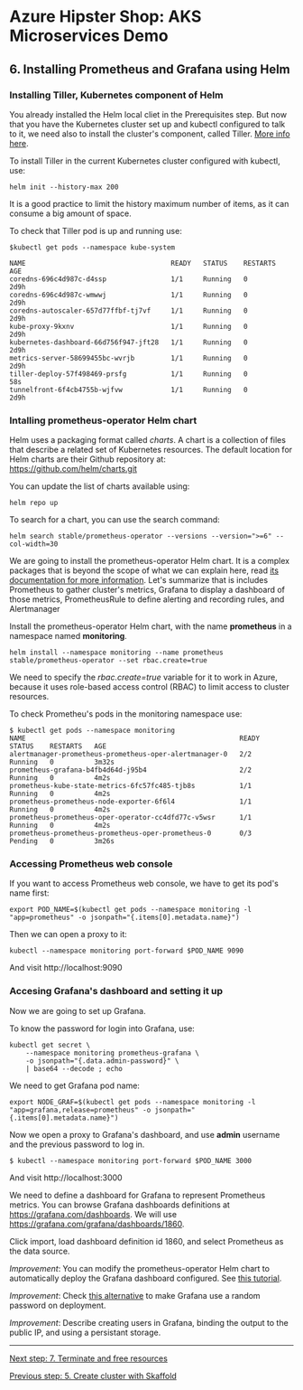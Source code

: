 # Azure Hipster Shop: AKS Microservices Demo

## 6. Installing Prometheus and Grafana using Helm

### Installing Tiller, Kubernetes component of Helm

You already installed the Helm local cliet in the Prerequisites step. But now that you have the Kubernetes cluster set up and kubectl configured to talk to it, we need also to install the cluster's component, called Tiller. [More info here](https://helm.sh/docs/using_helm/#installing-tiller).

To install Tiller in the current Kubernetes cluster configured with kubectl, use:

```
helm init --history-max 200
```

It is a good practice to limit the history maximum number of items, as it can consume a big amount of space.


To check that Tiller pod is up and running use:

```
$kubectl get pods --namespace kube-system

NAME                                    READY   STATUS    RESTARTS   AGE
coredns-696c4d987c-d4ssp                1/1     Running   0          2d9h
coredns-696c4d987c-wmwwj                1/1     Running   0          2d9h
coredns-autoscaler-657d77ffbf-tj7vf     1/1     Running   0          2d9h
kube-proxy-9kxnv                        1/1     Running   0          2d9h
kubernetes-dashboard-66d756f947-jft28   1/1     Running   0          2d9h
metrics-server-58699455bc-wvrjb         1/1     Running   0          2d9h
tiller-deploy-57f498469-prsfg           1/1     Running   0          58s
tunnelfront-6f4cb4755b-wjfvw            1/1     Running   0          2d9h
```

### Intalling prometheus-operator Helm chart

Helm uses a packaging format called *charts*. A chart is a collection of files that describe a related set of Kubernetes resources. The default location for Helm charts are their Github repository at:
https://github.com/helm/charts.git

You can update the list of charts available using:
```
helm repo up
```

To search for a chart, you can use the search command:
```
helm search stable/prometheus-operator --versions --version=">=6" --col-width=30
```
We are going to install the prometheus-operator Helm chart. It is a complex packages that is beyond the scope of what we can explain here, read [its documentation for more information](https://github.com/coreos/prometheus-operator). Let's summarize that is includes Prometheus to gather cluster's metrics, Grafana to display a dashboard of those metrics, PrometheusRule to define alerting and recording rules, and Alertmanager 

Install the prometheus-operator Helm chart, with the name __prometheus__ in a namespace named __monitoring__. 

```
helm install --namespace monitoring --name prometheus stable/prometheus-operator --set rbac.create=true
```

We need to specify the _rbac.create=true_ variable for it to work in Azure, because it uses role-based access control (RBAC) to limit access to cluster resources.

To check Prometheu's pods in the monitoring namespace use:

```
$ kubectl get pods --namespace monitoring
NAME                                                     READY   STATUS    RESTARTS   AGE
alertmanager-prometheus-prometheus-oper-alertmanager-0   2/2     Running   0          3m32s
prometheus-grafana-b4fb4d64d-j95b4                       2/2     Running   0          4m2s
prometheus-kube-state-metrics-6fc57fc485-tjb8s           1/1     Running   0          4m2s
prometheus-prometheus-node-exporter-6f6l4                1/1     Running   0          4m2s
prometheus-prometheus-oper-operator-cc4dfd77c-v5wsr      1/1     Running   0          4m2s
prometheus-prometheus-prometheus-oper-prometheus-0       0/3     Pending   0          3m26s
```

### Accessing Prometheus web console

If you want to access Prometheus web console, we have to get its pod's name first:

```
export POD_NAME=$(kubectl get pods --namespace monitoring -l "app=prometheus" -o jsonpath="{.items[0].metadata.name}")
```

Then we can open a proxy to it:
```
kubectl --namespace monitoring port-forward $POD_NAME 9090
```

And visit http://localhost:9090

### Accesing Grafana's dashboard and setting it up

Now we are going to set up Grafana.

To know the password for login into Grafana, use:
```
kubectl get secret \
    --namespace monitoring prometheus-grafana \
    -o jsonpath="{.data.admin-password}" \
    | base64 --decode ; echo
```

We need to get Grafana pod name: 

```
export NODE_GRAF=$(kubectl get pods --namespace monitoring -l "app=grafana,release=prometheus" -o jsonpath="{.items[0].metadata.name}")
```

Now we open a proxy to Grafana's  dashboard, and use __admin__ username and the previous password to log in.
```
$ kubectl --namespace monitoring port-forward $POD_NAME 3000
```

And visit http://localhost:3000

We need to define a dashboard for Grafana to represent Prometheus metrics. You can browse Grafana dashboards definitions at https://grafana.com/dashboards. We will use https://grafana.com/grafana/dashboards/1860.

Click import, load dashboard definition id 1860, and select Prometheus as the data source.



_Improvement_: You can modify the prometheus-operator Helm chart to automatically deploy the Grafana dashboard configured. See [this tutorial](https://medium.com/@chris_linguine/how-to-monitor-your-kubernetes-cluster-with-prometheus-and-grafana-2d5704187fc8).

_Improvement_: Check [this alternative](http://www.allaboutwindowssl.com/2019/03/setup-prometheus-grafana-monitoring-on-azure-kubernetes-cluster-aks/
) to make Grafana use a random password on deployment.

_Improvement_: Describe creating users in Grafana, binding the output to the public IP, and using a persistant storage.

---
[Next step: 7. Terminate and free resources](../docs/98_free_resources.md)  

[Previous step: 5. Create cluster with Skaffold](../docs/05_cluster_skaffold.md)

